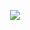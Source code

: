 <p align="center">
  <img src="https://readme-typing-svg.herokuapp.com/?lines=Welcome+To+HD+Pro+Search+Bot!&center=true&size=24&color=00F7FF&width=450">
</p>
